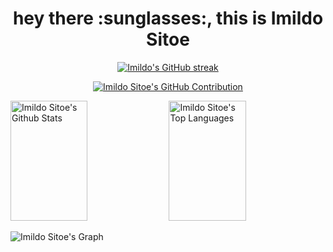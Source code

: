 <!-- @author poisonshade -->
<h1 align="center">hey there :sunglasses:, this is Imildo Sitoe</h1>

<!--![Metrics](https://metrics.lecoq.io/imildositoe)-->

<p align="center">
  <a href="https://github.com/imildositoe">
    <img src="https://github-readme-streak-stats.herokuapp.com/?user=imildositoe&theme=radical&border=7F3FBF&background=0D1117" alt="Imildo's GitHub streak"/>
  </a>
</p>

<p align="center">
  <a href="https://github.com/imildositoe">
    <img src="https://github-profile-summary-cards.vercel.app/api/cards/profile-details?username=imildositoe&theme=radical" alt="Imildo Sitoe's GitHub Contribution"/>
  </a>
</p>

<a> 
    <a href="https://github.com/imildositoe"><img alt="Imildo Sitoe's Github Stats" src="https://denvercoder1-github-readme-stats.vercel.app/api?username=imildositoe&show_icons=true&count_private=true&theme=react&border_color=7F3FBF&bg_color=0D1117&title_color=F85D7F&icon_color=F8D866" height="192px" width="49.5%"/></a>
  <a href="https://github.com/imildositoe"><img alt="Imildo Sitoe's Top Languages" src="https://denvercoder1-github-readme-stats.vercel.app/api/top-langs/?username=imildositoe&langs_count=8&layout=compact&theme=react&border_color=7F3FBF&bg_color=0D1117&title_color=F85D7F&icon_color=F8D866" height="192px" width="49.5%"/></a>
  <br/>
</a>


![Imildo Sitoe's Graph](https://github-readme-activity-graph.cyclic.app/graph?username=imildositoe&custom_title=Imildo%20Sitoe's%20GitHub%20Activity%20Graph&bg_color=0D1117&color=7F3FBF&line=7F3FBF&point=7F3FBF&area_color=FFFFFF&title_color=FFFFFF&area=true)
